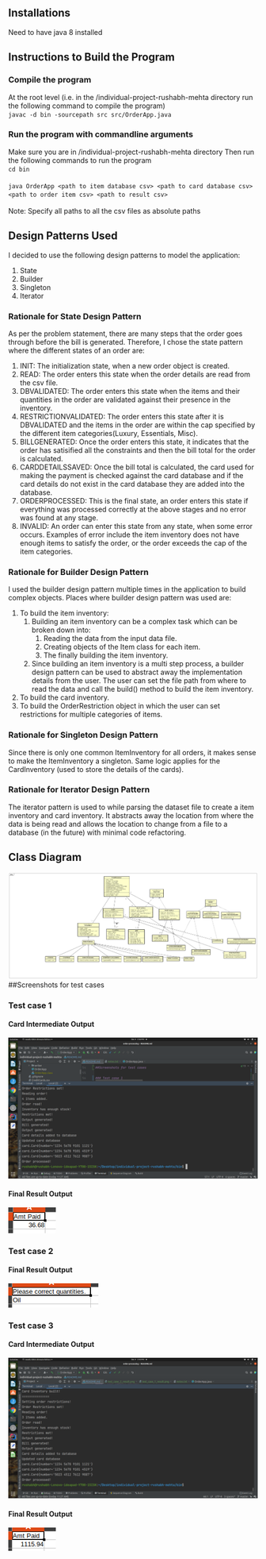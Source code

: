 ## Installations
Need to have java 8 installed

## Instructions to Build the Program

### Compile the program
At the root level (i.e. in the /individual-project-rushabh-mehta directory run the following command to compile the program)<br>
`javac -d bin -sourcepath src src/OrderApp.java`

### Run the program with commandline arguments
Make sure you are in /individual-project-rushabh-mehta directory
Then run the following commands to run the program <br>
`cd bin`<br><br>
`java OrderApp <path to item database csv> <path to card database csv> <path to order item csv> <path to result csv>`<br><br>
Note: Specify all paths to all the csv files as absolute paths
## Design Patterns Used
I decided to use the following design patterns to model the application:
1. State
2. Builder
3. Singleton
4. Iterator

### Rationale for State Design Pattern
As per the problem statement, there are many steps that the order goes through before the bill is generated.
Therefore, I chose the state pattern where the different states of an order are:
1. INIT: The initialization state, when a new order object is created.
2. READ: The order enters this state when the order details are read from the csv file.
3. DBVALIDATED: The order enters this state when the items and their quantities in the order are validated against their presence in the inventory.
4. RESTRICTIONVALIDATED: The order enters this state after it is DBVALIDATED and the items in the order are within the cap specified by the different item categories(Luxury, Essentials, Misc).
5. BILLGENERATED: Once the order enters this state, it indicates that the order has satisified all the constraints and then the bill total for the order is calculated.
6. CARDDETAILSSAVED: Once the bill total is calculated, the card used for making the payment is checked against the card database and if the card details do not exist in the card database they are added into the database.
7. ORDERPROCESSED: This is the final state, an order enters this state if everything was processed correctly at the above stages and no error was found at any stage.
8. INVALID: An order can enter this state from any state, when some error occurs. Examples of error include the item inventory does not have enough items to satisfy the order, or the order exceeds the cap of the item categories.
### Rationale for Builder Design Pattern
I used the builder design pattern multiple times in the application to build complex objects.
Places where builder design pattern was used are:
1. To build the item inventory:
   1. Building an item inventory can be a complex task which can be broken down into:
      1. Reading the data from the input data file.
      2. Creating objects of the Item class for each item.
      3. The finally building the item inventory.
   2. Since building an item inventory is a multi step process, a builder design pattern can be used to abstract away the implementation details from the user. The user can set the file path from where to read the data and call the build() method to build the item inventory.
2. To build the card inventory.
3. To build the OrderRestriction object in which the user can set restrictions for multiple categories of items.

### Rationale for Singleton Design Pattern
Since there is only one common ItemInventory for all orders, it makes sense to make the ItemInventory a singleton.
Same logic applies for the CardInventory (used to store the details of the cards).

### Rationale for Iterator Design Pattern
The iterator pattern is used to while parsing the dataset file to create a item inventory and card inventory. It abstracts away the location from where the data is being read and allows the location to change from a file to a database (in the future) with minimal code refactoring.
## Class Diagram
![](static/Order.jpg)
##Screenshots for test cases

### Test case 1
#### Card Intermediate Output
![](static/test_case_1_card.png)
#### Final Result Output
![](static/test_case_1_result.png)
### Test case 2
#### Final Result Output
![](static/test_case_2_result.png)
### Test case 3
#### Card Intermediate Output
![](static/test_case_3_card.png)
#### Final Result Output
![](static/test_case_3_result.png)